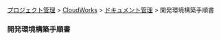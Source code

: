 [プロジェクト管理](../../../index.html) > [CloudWorks](../../index.html) > [ドキュメント管理](../index.html) > 開発環境構築手順書

### 開発環境構築手順書
